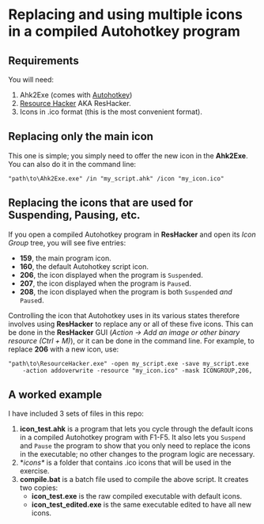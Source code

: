 # Replacing and using multiple icons in a compiled Autohotkey program


## Requirements

You will need:

1. Ahk2Exe (comes with [Autohotkey](https://www.autohotkey.com/))
2. [Resource Hacker](http://www.angusj.com/resourcehacker/) AKA ResHacker.
3. Icons in .ico format (this is the most convenient format).


## Replacing only the main icon

This one is simple; you simply need to offer the new icon in the **Ahk2Exe**. 
You can also do it in the command line:

```
"path\to\Ahk2Exe.exe" /in "my_script.ahk" /icon "my_icon.ico"
```


## Replacing the icons that are used for Suspending, Pausing, etc.

If you open a compiled Autohotkey program in **ResHacker** and open its _Icon Group_ 
tree, you will see five entries:

- **159**, the main program icon.
- **160**, the default Autohotkey script icon.
- **206**, the icon displayed when the program is `Suspend`ed.
- **207**, the icon displayed when the program is `Pause`d.
- **208**, the icon displayed when the program is both `Suspend`ed _and_ `Pause`d.

Controlling the icon that Autohotkey uses in its various states therefore involves 
using **ResHacker** to replace any or all of these five icons. This can be done in
the **ResHacker** GUI (_Action → Add an image or other binary resource (Ctrl + M)_), 
or it can be done in the command line. For example, to replace **206** with a new
icon, use:

```
"path\to\ResourceHacker.exe" -open my_script.exe -save my_script.exe 
    -action addoverwrite -resource "my_icon.ico" -mask ICONGROUP,206,
```


## A worked example

I have included 3 sets of files in this repo:

1. **icon_test.ahk** is a program that lets you cycle through the default icons in a
   compiled Autohotkey program with F1-F5. It also lets you `Suspend` and `Pause`
   the program to show that you only need to replace the icons in the executable; no
   other changes to the program logic are necessary.
2. **icons\** is a folder that contains .ico icons that will be used in the exercise.
3. **compile.bat** is a batch file used to compile the above script. It creates two
   copies:
   - **icon_test.exe** is the raw compiled executable with default icons.
   - **icon_test_edited.exe** is the same executable edited to have all new icons.
